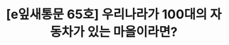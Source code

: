 ---
href: 'http://ecoseoul.or.kr/archives/26050'
title: '[e잎새통문 65호] 우리나라가 100대의 자동차가 있는 마을이라면?'
img: '/_assets/65.jpg'
---